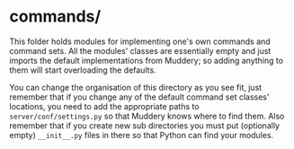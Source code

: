 # commands/

This folder holds modules for implementing one's own commands and
command sets. All the modules' classes are essentially empty and just
imports the default implementations from Muddery; so adding anything
to them will start overloading the defaults. 

You can change the organisation of this directory as you see fit, just
remember that if you change any of the default command set classes'
locations, you need to add the appropriate paths to
`server/conf/settings.py` so that Muddery knows where to find them.
Also remember that if you create new sub directories you must put
(optionally empty) `__init__.py` files in there so that Python can
find your modules.
